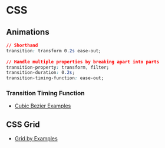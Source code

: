 # CSS

## Animations

```css
// Shorthand
transition: transform 0.2s ease-out;
  
// Handle multiple properties by breaking apart into parts
transition-property: transform, filter;
transition-duration: 0.2s;
transition-timing-function: ease-out;
```

### Transition Timing Function 


- [Cubic Bezier Examples](https://codepen.io/bennettfeely/pen/DOexxp)

## CSS Grid

- [Grid by Examples](https://gridbyexample.com/examples/)

